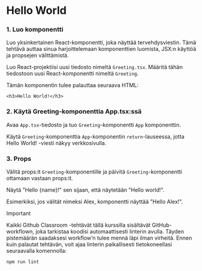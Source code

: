 # Hello World

### 1. Luo komponentti
Luo yksinkertainen React-komponentti, joka näyttää tervehdysviestin. Tämä tehtävä auttaa sinua harjoittelemaan komponenttien luomista, JSX:n käyttöä ja propsejen välittämistä.

Luo React-projektiisi uusi tiedosto nimeltä `Greeting.tsx`. Määritä tähän tiedostoon uusi React-komponentti nimeltä `Greeting`.

Tämän komponentin tulee palauttaa seuraava HTML:
```
<h3>Hello World!</h3>
```
### 2. Käytä Greeting-komponenttia App.tsx:ssä
Avaa `App.tsx`-tiedosto ja tuo `Greeting`-komponentti `App` komponenttin.

Käytä `Greeting`-komponenttia `App`-komponentin `return`-lauseessa, jotta Hello World! -viesti näkyy verkkosivulla.

### 3. Props

Välitä props:it `Greeting`-komponentille ja päivitä `Greeting`-komponentti ottamaan vastaan props:it.

Näytä "Hello {name}!" sen sijaan, että näytetään "Hello world!".

Esimerkiksi, jos välität nimeksi Alex, komponentti näyttää "Hello Alex!".

> [!IMPORTANT]
> Kaikki Github Classroom -tehtävät tällä kurssilla sisältävät GitHub-workflown, joka tarkistaa koodisi automaattisesti linterin avulla. Täyden pistemäärän saadaksesi workflow’n tulee mennä läpi ilman virheitä.
> Ennen kuin palautat tehtävän, voit ajaa linterin paikallisesti tietokoneellasi seuraavalla komennolla:
> ```
> npm run lint
> ```
